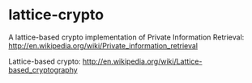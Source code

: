 # lattice-crypto
A lattice-based crypto implementation of Private Information Retrieval: http://en.wikipedia.org/wiki/Private_information_retrieval

Lattice-based crypto: http://en.wikipedia.org/wiki/Lattice-based_cryptography
